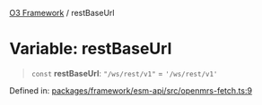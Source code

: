 [O3 Framework](../API.md) / restBaseUrl

# Variable: restBaseUrl

> `const` **restBaseUrl**: `"/ws/rest/v1"` = `'/ws/rest/v1'`

Defined in: [packages/framework/esm-api/src/openmrs-fetch.ts:9](https://github.com/habeshabro/openmrs-esm-core/blob/main/packages/framework/esm-api/src/openmrs-fetch.ts#L9)
